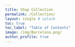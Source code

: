 ```yaml
---
title: Shop Collection
permalink: /Collection/
layout: single # splash
toc: true
toc_label: "Table of Contents"
image: /img/Barcelona.png/
author_profile: true
---
```


